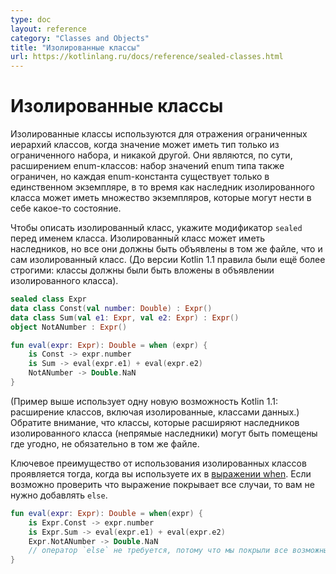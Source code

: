 ```yaml
---
type: doc
layout: reference
category: "Classes and Objects"
title: "Изолированные классы"
url: https://kotlinlang.ru/docs/reference/sealed-classes.html
---
```


<!--# Sealed Classes-->
# Изолированные классы

<!--Sealed classes are used for representing restricted class hierarchies, when a value can have one of the types from a
limited set, but cannot have any other type. They are, in a sense, an extension of enum classes: the set of values
for an enum type is also restricted, but each enum constant exists only as a single instance, whereas a subclass
of a sealed class can have multiple instances which can contain state.-->

Изолированные классы используются для отражения ограниченных иерархий классов, когда значение может иметь тип только из ограниченного набора, и никакой другой. Они являются, по сути, расширением enum-классов: набор значений enum типа также ограничен, но каждая enum-константа существует только в единственном экземпляре, в то время как наследник изолированного класса может иметь множество экземпляров, которые могут нести в себе какое-то состояние.

<!--To declare a sealed class, you put the `sealed` modifier before the name of the class. A sealed class can have
subclasses, but all of them must be declared in the same file as the sealed class itself. (Before Kotlin 1.1,
the rules were even more strict: classes had to be nested inside the declaration of the sealed class). -->

Чтобы описать изолированный класс, укажите модификатор `sealed` перед именем класса. Изолированный класс может иметь наследников, но все они должны быть объявлены в том же файле, что и сам изолированный класс. (До версии Kotlin 1.1 правила были ещё более строгими: классы должны были быть вложены в объявлении изолированного класса). 

``` kotlin
sealed class Expr
data class Const(val number: Double) : Expr()
data class Sum(val e1: Expr, val e2: Expr) : Expr()
object NotANumber : Expr()

fun eval(expr: Expr): Double = when (expr) {
    is Const -> expr.number
    is Sum -> eval(expr.e1) + eval(expr.e2)
    NotANumber -> Double.NaN
}
```

<!--(The example above uses one additional new feature of Kotlin 1.1: the possibility for data classes to extend other
classes, including sealed classes.)
Note that classes which extend subclasses of a sealed class (indirect inheritors) can be placed anywhere, not necessarily in
the same file.-->
(Пример выше использует одну новую возможность Kotlin 1.1: расширение классов, включая изолированные, классами данных.) Обратите внимание, что классы, которые расширяют наследников изолированного класса (непрямые наследники) могут быть помещены где угодно, не обязательно в том же файле.


<!--The key benefit of using sealed classes comes into play when you use them in a [`when` expression](control-flow.html#when-expression). If it's possible to verify that the statement covers all cases, you don't need to add an `else` clause to the statement.-->

Ключевое преимущество от использования изолированных классов проявляется тогда, когда вы используете их в [выражении when](control-flow.html#when-expression). Если возможно проверить что выражение покрывает все случаи, то вам не нужно добавлять `else`.

``` kotlin
fun eval(expr: Expr): Double = when(expr) {
    is Expr.Const -> expr.number
    is Expr.Sum -> eval(expr.e1) + eval(expr.e2)
    Expr.NotANumber -> Double.NaN
    // оператор `else` не требуется, потому что мы покрыли все возможные случаи
}
```
